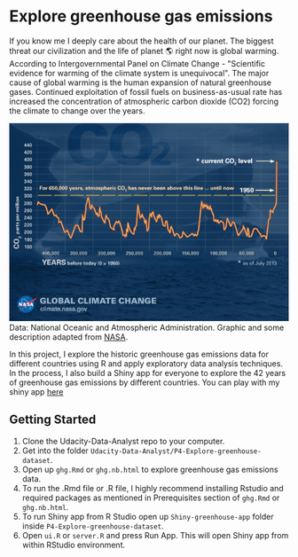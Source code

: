 # Explore greenhouse gas emissions 
If you know me I deeply care about the health of our planet. The biggest threat our civilization and the life of planet :earth_americas: right now is global warming. According to Intergovernmental Panel on Climate Change - "Scientific evidence for warming of the climate system is unequivocal". The major cause of global warming is the human expansion of natural greenhouse gases. Continued exploitation of fossil fuels on business-as-usual rate has increased the concentration of atmospheric carbon dioxide (CO2) forcing the climate to change over the years.

![relentless_rise_of_co2](images/relentless_rise_of_co2.jpg)
Data: National Oceanic and Atmospheric Administration. Graphic and some description adapted from [NASA](https://climate.nasa.gov/causes/).

In this project, I explore the historic greenhouse gas emissions data for different countries using R and apply exploratory data analysis techniques. In the process, I also build a Shiny app for everyone to explore the 42 years of greenhouse gas emissions by different countries. You can play with my shiny app [here](https://arjan-hada.shinyapps.io/greenhouse-gas/)

## Getting Started
1. Clone the Udacity-Data-Analyst repo to your computer.
2. Get into the folder `Udacity-Data-Analyst/P4-Explore-greenhouse-dataset`.
3. Open up `ghg.Rmd` or `ghg.nb.html` to explore greenhouse gas emissions data.
4. To run the .Rmd file or .R file, I highly recommend installing Rstudio and required packages as mentioned in Prerequisites section of `ghg.Rmd` or `ghg.nb.html`.
4. To run Shiny app from R Studio open up `Shiny-greenhouse-app` folder inside `P4-Explore-greenhouse-dataset`.
5. Open `ui.R` or `server.R` and press Run App. This will open Shiny app from within RStudio environment.

